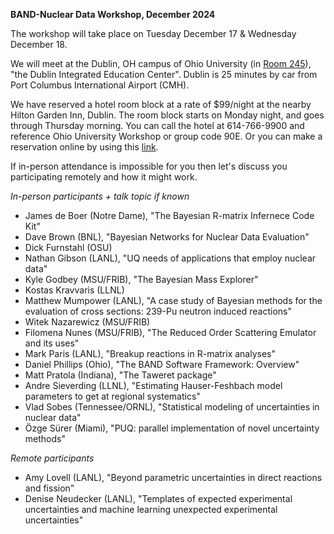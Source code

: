 **BAND-Nuclear Data Workshop, December 2024**

The workshop will take place on Tuesday December 17 & Wednesday December 18. 

We will meet at the Dublin, OH campus of Ohio University (in <a href="https://www.ohio.edu/chsp/dublin-center/fewer-30-people">Room 245</a>), "the Dublin Integrated Education Center". 
Dublin is 25 minutes by car from Port Columbus International Airport (CMH). 

We have reserved a hotel room block at a rate of $99/night at the nearby Hilton Garden Inn, Dublin. The room block starts on Monday night, and goes through Thursday morning. You can call the hotel at 614-766-9900 and reference Ohio University Workshop or group code 90E. Or you can make a reservation online by using this <a href="https://www.hilton.com/en/book/reservation/deeplink/?ctyhocn=CMHDHGI&groupCode=90E&arrivaldate=2024-12-16&departuredate=2024-12-19&cid=OM,WW,HILTONLINK,EN,DirectLink&fromId=HILTONLINKDIRECT">link</a>.

If in-person attendance is impossible for you then let's discuss you participating remotely and how it might work. 

*In-person participants + talk topic if known*
- James de Boer (Notre Dame), "The Bayesian R-matrix Infernece Code Kit"
- Dave Brown (BNL), "Bayesian Networks for Nuclear Data Evaluation"
- Dick Furnstahl (OSU)
- Nathan Gibson (LANL), "UQ needs of applications that employ nuclear data" 
- Kyle Godbey (MSU/FRIB), "The Bayesian Mass Explorer"
- Kostas Kravvaris (LLNL) 
- Matthew Mumpower (LANL), "A case study of Bayesian methods for the evaluation of cross sections: 239-Pu neutron induced reactions"
- Witek Nazarewicz (MSU/FRIB)
- Filomena Nunes (MSU/FRIB), "The Reduced Order Scattering Emulator and its uses"
- Mark Paris (LANL), "Breakup reactions in R-matrix analyses"
- Daniel Phillips (Ohio), "The BAND Software Framework: Overview"
- Matt Pratola (Indiana), "The Taweret package"
- Andre Sieverding (LLNL), "Estimating Hauser-Feshbach model parameters to get at regional systematics"
- Vlad Sobes (Tennessee/ORNL), "Statistical modeling of uncertainties in nuclear data"
- Özge Sürer (Miami), "PUQ: parallel implementation of novel uncertainty methods"
   
*Remote participants*
- Amy Lovell (LANL), "Beyond parametric uncertainties in direct reactions and fission"
- Denise Neudecker (LANL), "Templates of expected experimental uncertainties and machine learning unexpected experimental uncertainties" 
